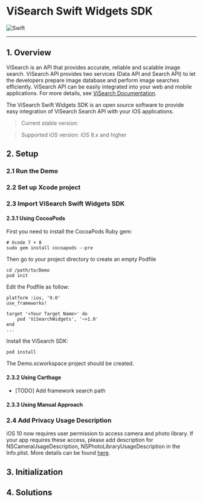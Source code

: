 # ViSearch Swift Widgets SDK
![Swift](http://img.shields.io/badge/swift-3.0-brightgreen.svg)

---

## 1. Overview

ViSearch is an API that provides accurate, reliable and scalable image search. ViSearch API provides two services (Data API and Search API) to let the developers prepare image database and perform image searches efficiently. ViSearch API can be easily integrated into your web and mobile applications. For more details, see [ViSearch Documentation](http://developers.visenze.com/).

The ViSearch Swift Widgets SDK is an open source software to provide easy integration of ViSearch Search API with your iOS applications.

>Current stable version: <In development>

>Supported iOS version: iOS 8.x and higher

## 2. Setup

### 2.1 Run the Demo

### 2.2 Set up Xcode project

### 2.3 Import ViSearch Swift Widgets SDK

#### 2.3.1 Using CocoaPods

First you need to install the CocoaPods Ruby gem:

```
# Xcode 7 + 8
sudo gem install cocoapods --pre
```

Then go to your project directory to create an empty Podfile

```
cd /path/to/Demo
pod init
```

Edit the Podfile as follow:

```
platform :ios, '9.0'
use_frameworks!

target '<Your Target Name>' do
    pod 'ViSearchWidgets', '~>1.0'
end
...
```

Install the ViSearch SDK:

```
pod install
```

The Demo.xcworkspace project should be created.

#### 2.3.2 Using Carthage

* [TODO] Add framework search path

#### 2.3.3 Using Manual Approach

### 2.4 Add Privacy Usage Description

iOS 10 now requires user permission to access camera and photo library. If your app requires these access, please add description for NSCameraUsageDescription, NSPhotoLibraryUsageDescription in the Info.plist. More details can be found [here](https://developer.apple.com/library/content/documentation/General/Reference/InfoPlistKeyReference/Articles/CocoaKeys.html#//apple_ref/doc/uid/TP40009251-SW24).

## 3. Initialization

## 4. Solutions





